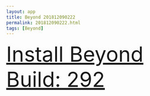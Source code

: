 ```yaml
---
layout: app
title: Beyond 201812090222
permalink: 201812090222.html
tags: [Beyond]
---
```

<div class="pure-g">
    <div class="pure-u-1-1" style="font-size: 4em">
        <a class="pure-button-primary" href="itms-services://?action=download-manifest&url=https%3A%2F%2Flitsungyisigono.github.io%2FTestScript%2Fmanifests%2F201812090222.plist"><i class="fa fa-download" aria-hidden="true"></i>Install Beyond Build: 292</a>
    </div>
</div>